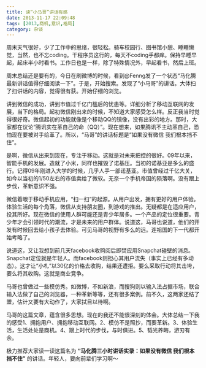 ```yaml
---
title: 读“小马哥”讲话有感
date: 2013-11-17 22:09:48
tags: [2013,商机,意识,格局]
category: 杂谈
---
```

周末天气很好，少了工作中的思绪，很轻松。骑车校园行、图书馆小憩、睡睡懒觉，当然，也不忘coding。干程序员这行的，每天不coding手都痒。保持早睡早起，起床半小时看书。工作日也是一样，除了特殊情况外，早起看书，然后上班。

<!--more-->

周末总结还是要有的，今日在刷微博的时候，看到@Fenng发了一个状态“马化腾最新讲话值得仔细阅读一下”。于是，开始搜索。发现了“小马哥”的讲话。大体扫了扫讲话的内容，觉得很有获。开始仔细的浏览。

讲到微信的成功，讲到市值过千亿门槛后的忧患等。详细分析了移动互联网的发展，当下的格局。起初微信刚出来的时候，不知道大家感受怎么样。反正我当时觉得很好奇。微信起初的功能就像是个移动QQ的镜像，没有出彩的地方。那时，大家都在议论“腾讯实在革自己的命（QQ）”。现在想来，如果腾讯不主动革自己，恐怕现在要被对手给革了。所以，“马哥”的讲话标题是“如果没有微信 我们根本挡不住”。

是啊，微信从出来到现在，专注于移动。这就是对未来把控的很好。09年以来，智能手机的发展。造就了小米，同样也摧毁了诺基压。当初的诺基亚是多么的盛行。记得09年刚进入大学的时候，几乎人手一部诺基亚。市值曾经过千亿大关，如今以当初的1/50左右的市值卖给了微软。无奈一个手机帝国的陨落啊。没有跟上步伐，革新意识不强。

微信着眼于移动手机应用，“扫一扫”的起源。从用户出发，拥有更好的用户体验。体验生活的每个角落，微信从支持朋友圈，到游戏的推出。无疑都是在适应用户，投其所好。现在微信的使用人群可能还是青少年居多。一个产品的定位很重要。青少年才会引领时代的潮流，才是未来的用户群体。说道这，马哥也说道，他们的开发有时候回去给小孩子去体验。可见马哥的视野有多么的远。连祖国的下一代都开始考略了。

说道这，又让我想到前几天facebook收购阅后即焚应用Snapchat碰壁的消息。Snapchat定位就是年轻人。而facebook则担心其用户流失（事实上已经有多动态）。这才让“小札”以30亿的价格去收购，结果还遭拒。要么采取行动将其击垮，要么将其收购。这就是商业竞争。

马哥也曾做过一些模仿秀。如微博，不如新浪，而搜狗则以输入法占据市场，联合输入法做了自己的浏览器，一种革新等等，还有很多案例。前不久，这两家还结了盟，估计又要有大动作了，大家拭目以待啊。

马哥的这篇文章，蕴含很多思想。现在的我还不能很深刻的体会。大体总结一下我的感受1、拥抱用户、拥抱移动互联网。2、模仿不是照抄，而要革新。3、体验生活，生活处处是商机。4、跟上时代的步伐，与时俱进。5、韬光养晦，游刃有余。

极力推荐大家读一读这篇名为 **“马化腾三小时讲话实录：如果没有微信 我们根本挡不住”** 的讲话。年轻人，要向前辈们学习啊～
